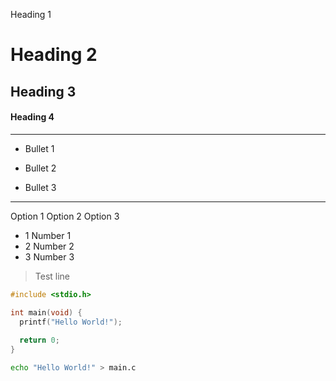 Heading 1
# Heading 2
## Heading 3
#### Heading 4
---
- Bullet 1
+ Bullet 2
* Bullet 3
***
Option 1
Option 2
Option 3

- 1 Number 1
- 2 Number 2
- 3 Number 3

> Test line

```c
#include <stdio.h>

int main(void) {
  printf("Hello World!");
  
  return 0;
}
```

```bash
echo "Hello World!" > main.c
```
